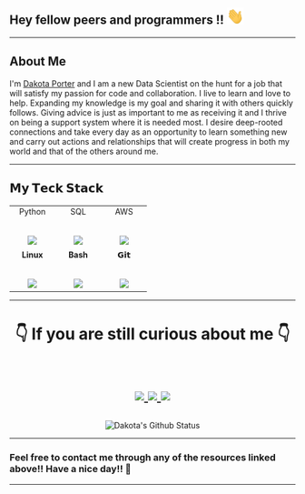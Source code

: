 ## Hey fellow peers and programmers !! <img src="https://raw.githubusercontent.com/parth-27/parth-27/master/Hi.gif" width="30px">

</h2>

<hr/>

## About Me

I'm [Dakota Porter](https://github.com/dakotagporter/) and I am a new Data Scientist on the hunt for a job that will satisfy my passion for code and collaboration. I live to learn and love to help. Expanding my knowledge is my goal and sharing it with others quickly follows. Giving advice is just as important to me as receiving it and I thrive on being a support system where it is needed most. I desire deep-rooted connections and take every day as an opportunity to learn something new and carry out actions and relationships that will create progress in both my world and that of the others around me.

<hr/>

## 𝗠𝘆 𝗧𝗲𝗰𝗸 𝗦𝘁𝗮𝗰𝗸

<table>
  <tbody>
    <tr valign="top">
      <td width="25%" align="center">
        <span>Python</span><br><br><br>
        <img height="64px" src="https://cdn4.iconfinder.com/data/icons/logos-and-brands/512/267_Python_logo-128.png">
      </td>
      <td width="25%" align="center">
        <span>SQL</span><br><br><br>
        <img height="64px" src="https://cdn1.iconfinder.com/data/icons/customicondesign-office-shadow/256/Sql-runner.png">
      </td>
      <td width="25%" align="center">
        <span>AWS</span><br><br><br>
        <img height="64px" src="https://cdn2.iconfinder.com/data/icons/amazon-aws-stencils/100/Non-Service_Specific_copy__AWS_Cloud-512.png">
      </td>
    </tr>
    <tr valign="top">
      <td width="25%" align="center">
        <span><strong>Linux</strong>
        </span><br><br><br>
        <img height="64px" src="https://cdn3.iconfinder.com/data/icons/logos-brands-3/24/logo_brand_brands_logos_linux-512.png">
      </td>
      <td width="25%" align="center">
        <span><strong>Bash</strong>
        </span><br><br><br>
        <img height="64px" src="https://cdn2.iconfinder.com/data/icons/limitless/128/terminal-command-line-console-cmd-2-512.png">
      <td width="25%" align="center">
        <span>𝗚𝗶𝘁</span><br><br><br>
        <img height="64px" src="https://cdn.svgporn.com/logos/git-icon.svg">
      </td>
    </tr>
  </tbody>
</table>
<hr>

<h1 align="center">
&#128071; If you are still curious about me &#128071;

<p align="center">
  <br/>
  <a href="https://www.linkedin.com/in/dakotagporter/">
    <img src="https://img.shields.io/badge/LinkedIn-%230077B5.svg?&style=flat-square&logo=linkedin&logoColor=white">
  </a>
  
  <a href="https://github.com/dakotagporter">
    <img src="https://img.shields.io/badge/Github-%230A0A0A.svg?&style=flat-square&logo=Github&logoColor=white">  
  </a>
  
  <a href="https://www.instagram.com/its_dakota_btw/">
    <img src="https://img.shields.io/badge/Instagram-%23E4405F.svg?&style=flat-square&logo=instagram&logoColor=white">
  </a>
  <br/>
</p>
</h1>

<div align = "center">

![Dakota's Github Status](https://github-readme-stats.vercel.app/api?username=dakotagporter&show_icons=true&title_color=3793c4&icon_color=ffbb00&text_color=ffffff&bg_color=000000)

<hr>

</div>

<h3>Feel free to contact me through any of the resources linked above!! Have a nice day!! &#127881; </h3>


---
